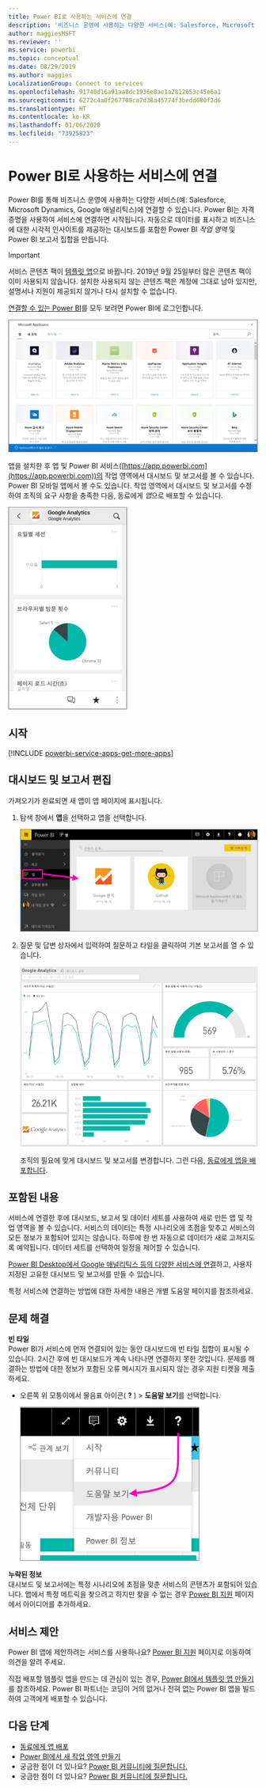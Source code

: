 ```yaml
---
title: Power BI로 사용하는 서비스에 연결
description: '비즈니스 운영에 사용하는 다양한 서비스(예: Salesforce, Microsoft Dynamics CRM, Google 애널리틱스)에 연결합니다.'
author: maggiesMSFT
ms.reviewer: ''
ms.service: powerbi
ms.topic: conceptual
ms.date: 08/29/2019
ms.author: maggies
LocalizationGroup: Connect to services
ms.openlocfilehash: 91740d16a91aa8dc1936e8ae1a2812653c45e6a1
ms.sourcegitcommit: 6272c4a0f267708ca7d38a45774f3bedd680f2d6
ms.translationtype: HT
ms.contentlocale: ko-KR
ms.lasthandoff: 01/06/2020
ms.locfileid: "73925823"
---
```

# <a name="connect-to-the-services-you-use-with-power-bi"></a>Power BI로 사용하는 서비스에 연결
Power BI를 통해 비즈니스 운영에 사용하는 다양한 서비스(예: Salesforce, Microsoft Dynamics, Google 애널리틱스)에 연결할 수 있습니다. Power BI는 자격 증명을 사용하여 서비스에 연결하면 시작됩니다. 자동으로 데이터를 표시하고 비즈니스에 대한 시각적 인사이트를 제공하는 대시보드를 포함한 Power BI *작업 영역* 및 Power BI 보고서 집합을 만듭니다.

>[!IMPORTANT]
>서비스 콘텐츠 팩이 [템플릿 앱](https://docs.microsoft.com/power-bi/service-template-apps-overview)으로 바뀝니다. 2019년 9월 25일부터 많은 콘텐츠 팩이 이미 사용되지 않습니다. 설치한 사용되지 않는 콘텐츠 팩은 계정에 그대로 남아 있지만, 설명서나 지원이 제공되지 않거나 다시 설치할 수 없습니다.

[연결할 수 있는 Power BI](https://app.powerbi.com/getdata/services)를 모두 보려면 Power BI에 로그인합니다. 

![AppSource 앱](media/service-connect-to-services/overview.png)

앱을 설치한 후 앱 및 Power BI 서비스([https://app.powerbi.com](https://app.powerbi.com))의 작업 영역에서 대시보드 및 보고서를 볼 수 있습니다. Power BI 모바일 앱에서 볼 수도 있습니다. 작업 영역에서 대시보드 및 보고서를 수정하여 조직의 요구 사항을 충족한 다음, 동료에게 *앱*으로 배포할 수 있습니다. 

![Power BI 모바일 앱의 Google 웹로그 분석 앱](media/service-connect-to-services/power-bi-service-mobile-app-240.png)

## <a name="get-started"></a>시작
[!INCLUDE [powerbi-service-apps-get-more-apps](./includes/powerbi-service-apps-get-more-apps.md)]

## <a name="edit-the-dashboard-and-reports"></a>대시보드 및 보고서 편집
가져오기가 완료되면 새 앱이 앱 페이지에 표시됩니다.

1. 탐색 창에서 **앱**을 선택하고 앱을 선택합니다.
   
     ![앱 페이지](media/service-connect-to-services/power-bi-service-apps-open-app.png)
2. 질문 및 답변 상자에서 입력하여 질문하고 타일을 클릭하여 기본 보고서를 열 수 있습니다. 
   
    ![Google 웹로그 분석 대시보드](media/service-connect-to-services/googleanalytics2.png)
   
    조직의 필요에 맞게 대시보드 및 보고서를 변경합니다. 그런 다음, [동료에게 앱을 배포합니다](service-create-distribute-apps.md).

## <a name="whats-included"></a>포함된 내용
서비스에 연결한 후에 대시보드, 보고서 및 데이터 세트를 사용하여 새로 만든 앱 및 작업 영역을 볼 수 있습니다. 서비스의 데이터는 특정 시나리오에 초점을 맞추고 서비스의 모든 정보가 포함되어 있지는 않습니다. 하루에 한 번 자동으로 데이터가 새로 고쳐지도록 예약됩니다. 데이터 세트를 선택하여 일정을 제어할 수 있습니다.

[Power BI Desktop에서 Google 애널리틱스 등의 다양한 서비스에 연결](desktop-data-sources.md)하고, 사용자 지정된 고유한 대시보드 및 보고서를 만들 수 있습니다.  

특정 서비스에 연결하는 방법에 대한 자세한 내용은 개별 도움말 페이지를 참조하세요.

## <a name="troubleshooting"></a>문제 해결
**빈 타일**  
Power BI가 서비스에 먼저 연결되어 있는 동안 대시보드에 빈 타일 집합이 표시될 수 있습니다. 2시간 후에 빈 대시보드가 계속 나타나면 연결하지 못한 것입니다. 문제를 해결하는 방법에 대한 정보가 포함된 오류 메시지가 표시되지 않는 경우 지원 티켓을 제출하세요.

* 오른쪽 위 모퉁이에서 물음표 아이콘( **?** ) > **도움말 보기**를 선택합니다.
  
    ![도움말 보기 아이콘](media/service-connect-to-services/power-bi-service-get-help.png)

**누락된 정보**  
대시보드 및 보고서에는 특정 시나리오에 초점을 맞춘 서비스의 콘텐츠가 포함되어 있습니다. 앱에서 특정 메트릭을 찾으려고 하지만 찾을 수 없는 경우 [Power BI 지원](https://support.powerbi.com/forums/265200-power-bi) 페이지에서 아이디어를 추가하세요.

## <a name="suggesting-services"></a>서비스 제안
Power BI 앱에 제안하려는 서비스를 사용하나요? [Power BI 지원](https://support.powerbi.com/forums/265200-power-bi) 페이지로 이동하여 의견을 알려 주세요.

직접 배포할 템플릿 앱을 만드는 데 관심이 있는 경우, [Power BI에서 템플릿 앱 만들기](service-template-apps-create.md)를 참조하세요. Power BI 파트너는 코딩이 거의 없거나 전혀 없는 Power BI 앱을 빌드하여 고객에게 배포할 수 있습니다. 

## <a name="next-steps"></a>다음 단계
* [동료에게 앱 배포](service-create-distribute-apps.md)
* [Power BI에서 새 작업 영역 만들기](service-create-the-new-workspaces.md)
* 궁금한 점이 더 있나요? [Power BI 커뮤니티에 질문합니다.](https://community.powerbi.com/)
* 궁금한 점이 더 있나요? [Power BI 커뮤니티에 질문합니다.](https://community.powerbi.com/)


